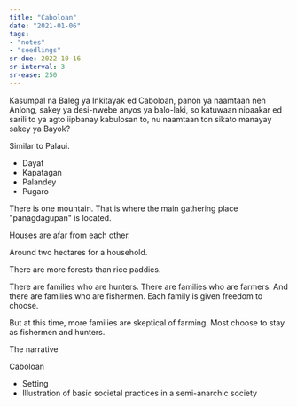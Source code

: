 ```yaml
---
title: "Caboloan"
date: "2021-01-06"
tags:
- "notes"
- "seedlings"
sr-due: 2022-10-16
sr-interval: 3
sr-ease: 250
---
```


Kasumpal na Baleg ya Inkitayak ed Caboloan, panon ya naamtaan nen Anlong, sakey ya desi-nwebe anyos ya balo-laki, so katuwaan nipaakar ed sarili to ya agto iipbanay kabulosan to, nu naamtaan ton sikato manayay sakey ya Bayok?

Similar to Palaui.

- Dayat
- Kapatagan
- Palandey
- Pugaro

There is one mountain. That is where the main gathering place "panagdagupan" is located.

Houses are afar from each other.

Around two hectares for a household.

There are more forests than rice paddies.

There are families who are hunters. There are families who are farmers. And there are families who are fishermen. Each family is given freedom to choose.

But at this time, more families are skeptical of farming. Most choose to stay as fishermen and hunters.

The narrative

Caboloan

- Setting
- Illustration of basic societal practices in a semi-anarchic society